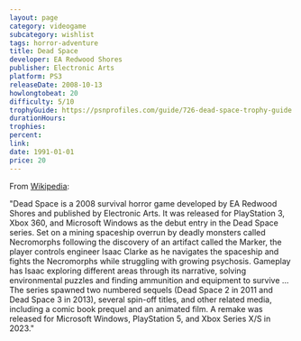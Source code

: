 ```yaml
---
layout: page
category: videogame
subcategory: wishlist
tags: horror-adventure
title: Dead Space
developer: EA Redwood Shores
publisher: Electronic Arts
platform: PS3
releaseDate: 2008-10-13
howlongtobeat: 20
difficulty: 5/10
trophyGuide: https://psnprofiles.com/guide/726-dead-space-trophy-guide
durationHours:
trophies:
percent:
link:
date: 1991-01-01
price: 20
---
```


From [Wikipedia](https://en.wikipedia.org/wiki/Dead_Space_(2008_video_game)):

"Dead Space is a 2008 survival horror game developed by EA Redwood Shores and published by Electronic Arts. It was released for PlayStation 3, Xbox 360, and Microsoft Windows as the debut entry in the Dead Space series. Set on a mining spaceship overrun by deadly monsters called Necromorphs following the discovery of an artifact called the Marker, the player controls engineer Isaac Clarke as he navigates the spaceship and fights the Necromorphs while struggling with growing psychosis. Gameplay has Isaac exploring different areas through its narrative, solving environmental puzzles and finding ammunition and equipment to survive ... The series spawned two numbered sequels (Dead Space 2 in 2011 and Dead Space 3 in 2013), several spin-off titles, and other related media, including a comic book prequel and an animated film. A remake was released for Microsoft Windows, PlayStation 5, and Xbox Series X/S in 2023."
